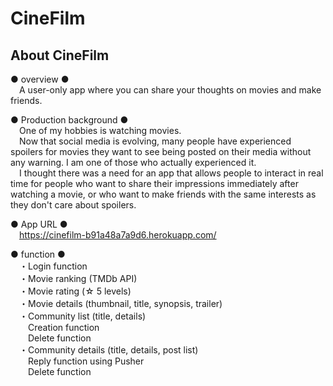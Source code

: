 # CineFilm

## About CineFilm

● overview ● <br />
&emsp;A user-only app where you can share your thoughts on movies and make friends.

● Production background ●<br />
&emsp;One of my hobbies is watching movies.<br />
&emsp;Now that social media is evolving, many people have experienced spoilers for movies they want to see being posted on their media without any warning. I am one of those who actually experienced it.<br />
&emsp;I thought there was a need for an app that allows people to interact in real time for people who want to share their impressions immediately after watching a movie, or who want to make friends with the same interests as they don't care about spoilers.

● App URL ●<br />
&emsp;https://cinefilm-b91a48a7a9d6.herokuapp.com/

● function ●<br />
&emsp;・Login function<br />
&emsp;・Movie ranking (TMDb API)<br />
&emsp;・Movie rating (☆ 5 levels)<br />
&emsp;・Movie details (thumbnail, title, synopsis, trailer)<br />
&emsp;・Community list (title, details)<br />
&emsp;&emsp;Creation function<br />
&emsp;&emsp;Delete function<br />
&emsp;・Community details (title, details, post list)<br />
&emsp;&emsp;Reply function using Pusher<br />
&emsp;&emsp;Delete function
